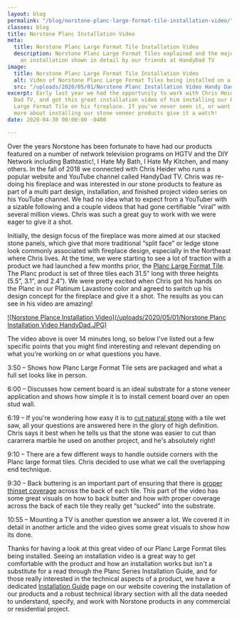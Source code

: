 ```yaml
---
layout: blog
permalink: "/blog/norstone-planc-large-format-tile-installation-video/"
classes: blog
title: Norstone Planc Installation Video
meta:
  title: Norstone Planc Large Format Tile Installation Video
  description: Norstone Planc Large Format Tiles explained and the major steps of
    an installation shown in detail by our friends at HandyDad TV
image:
  title: Norstone Planc Large Format Tile Installation Video
  alt: Video of Norstone Planc Large Format Tiles being installed on a fireplace application
  src: "/uploads/2020/05/01/Norstone Planc Installation Video Handy Dad TV.JPG"
excerpt: Early last year we had the opportunity to work with Chris Heider of Handy
  Dad TV, and got this great installation video of him installing our Platinum Planc
  Large Format Tile on his fireplace. If you've never seen it, or want to understand
  more about installing our stone veneer products give it a watch!
date: 2020-04-30 00:00:00 -0400

---
```

Over the years Norstone has been fortunate to have had our products featured on a number of network television programs on HGTV and the DIY Network including Bathtastic!, I Hate My Bath, I Hate My Kitchen, and many others. In the fall of 2018 we connected with Chris Heider who runs a popular website and YouTube channel called HandyDad TV. Chris was re-doing his fireplace and was interested in our stone products to feature as part of a multi part design, installation, and finished project video series on his YouTube channel. We had no idea what to expect from a YouTuber with a sizable following and a couple videos that had gone certifiable “viral” with several million views. Chris was such a great guy to work with we were eager to give it a shot.

Initially, the design focus of the fireplace was more aimed at our stacked stone panels, which give that more traditional “split face” or ledge stone look commonly associated with fireplace design, especially in the Northeast where Chris lives. At the time, we were starting to see a lot of traction with a product we had launched a few months prior, the [Planc Large Format Tile](https://www.norstoneusa.com/products/large-format-stone-veneer/). The Planc product is set of three tiles each 31.5” long with three heights (5.5”, 3.1”, and 2.4”). We were pretty excited when Chris got his hands on the Planc in our Platinum Lavastone color and agreed to switch up his design concept for the fireplace and give it a shot. The results as you can see in his video are amazing!

[![Norstone Plance Installation Video](/uploads/2020/05/01/Norstone Planc Installation Video HandyDad.JPG)](https://player.vimeo.com/video/402672129)

The video above is over 14 minutes long, so below I've listed out a few specific points that you might find interesting and relevant depending on what you're working on or what questions you have.

3:50 – Shows how Planc Large Format Tile sets are packaged and what a full set looks like in person.

6:00 – Discusses how cement board is an ideal substrate for a stone veneer application and shows how simple it is to install cement board over an open stud wall.

6:19 – If you're wondering how easy it is to [cut natural stone](https://www.norstoneusa.com/blog/how-to-cut-stacked-stone-veneer/) with a tile wet saw, all your questions are answered here in the glory of high definition. Chris says it best when he tells us that the stone was easier to cut than cararrera marble he used on another project, and he's absolutely right!

9:10 – There are a few different ways to handle outside corners with the Planc large format tiles. Chris decided to use what we call the overlapping end technique.

9:30 – Back buttering is an important part of ensuring that there is [proper thinset coverage](https://www.norstoneusa.com/blog/thinset-coverage-for-adhering-stacked-stone-panels/) across the back of each tile. This part of the video has some great visuals on how to back butter and how with proper coverage across the back of each tile they really get “sucked” into the substrate.

10:55 – Mounting a TV is another question we answer a lot. We covered it in detail in another article and the video gives some great visuals to show how its done.

Thanks for having a look at this great video of our Planc Large Format tiles being installed. Seeing an installation video is a great way to get comfortable with the product and how an installation works but isn't a substitute for a read through the Planc Series Installation Guide, and for those really interested in the technical aspects of a product, we have a dedicated [Installation Guide](https://www.norstoneusa.com/how-to-install-stacked-stone/) page on our website covering the installation of our products and a robust technical library section with all the data needed to understand, specify, and work with Norstone products in any commercial or residential project.